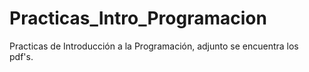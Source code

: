 
# Practicas_Intro_Programacion
Practicas de Introducción a la Programación, adjunto se encuentra los pdf's.
